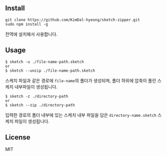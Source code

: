 ## Install
```
git clone https://github.com/KimDal-hyeong/sketch-zipper.git
sudo npm install -g
```
전역에 설치해서 사용합니다.


## Usage

```
$ sketch -u ./file-name-path.sketch
or
$ sketch --unzip ./file-name-path.sketch

```
스케치 파일과 같은 경로에 `file-name`의 폴더가 생성되며, 폴더 하위에 압축이 풀린 스케치 내부파일이 생성됩니다.

```
$ sketch -z ./directory-path
or
$ sketch --zip ./directory-path

```
입력한 경로의 폴더 내부에 있는 스케치 내부 파일을 담은 `directory-name.sketch` 스케치 파일이 생성됩니다.


## License
MIT
